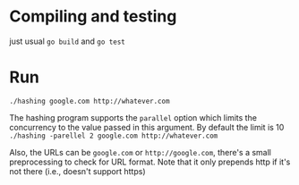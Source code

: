 # Compiling and testing
just usual `go build` and `go test`

# Run
```./hashing google.com http://whatever.com```

The hashing program supports the `parallel` option which limits the concurrency to the value passed in this argument. By default the limit is 10
```./hashing -parellel 2 google.com http://whatever.com```

Also, the URLs can be `google.com` or `http://google.com`, there's a small preprocessing to check for URL format. Note that it only prepends http if it's not there (i.e., doesn't support https)
